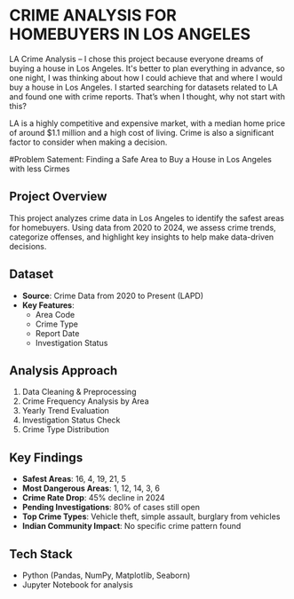 # CRIME ANALYSIS FOR HOMEBUYERS IN LOS ANGELES

LA Crime Analysis – I chose this project because everyone dreams of buying a house in Los Angeles. It's better to plan everything in advance, so one night, I was thinking about how I could achieve that and where I would buy a house in Los Angeles. I started searching for datasets related to LA and found one with crime reports. That’s when I thought, why not start with this?

LA is a highly competitive and expensive market, with a median home price of around $1.1 million and a high cost of living. Crime is also a significant factor to consider when making a decision.

#Problem Satement: Finding a Safe Area to Buy a House in Los Angeles with less Cirmes  

## Project Overview  
This project analyzes crime data in Los Angeles to identify the safest areas for homebuyers. Using data from 2020 to 2024, we assess crime trends, categorize offenses, and highlight key insights to help make data-driven decisions.  


## Dataset  
- **Source**: Crime Data from 2020 to Present (LAPD)  
- **Key Features**:  
  - Area Code  
  - Crime Type  
  - Report Date  
  - Investigation Status  

## Analysis Approach  
1. Data Cleaning & Preprocessing  
2. Crime Frequency Analysis by Area  
3. Yearly Trend Evaluation  
4. Investigation Status Check  
5. Crime Type Distribution  

## Key Findings  
- **Safest Areas**: 16, 4, 19, 21, 5  
- **Most Dangerous Areas**: 1, 12, 14, 3, 6  
- **Crime Rate Drop**: 45% decline in 2024  
- **Pending Investigations**: 80% of cases still open  
- **Top Crime Types**: Vehicle theft, simple assault, burglary from vehicles  
- **Indian Community Impact**: No specific crime pattern found  

## Tech Stack  
- Python (Pandas, NumPy, Matplotlib, Seaborn)  
- Jupyter Notebook for analysis  

